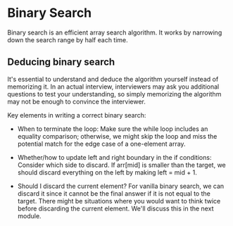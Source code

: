 # Binary Search
Binary search is an efficient array search algorithm. It works by narrowing down the search range by half each time.

## Deducing binary search
It's essential to understand and deduce the algorithm yourself instead of memorizing it. In an actual interview, interviewers may ask you additional questions to test your understanding, so simply memorizing the algorithm may not be enough to convince the interviewer.

Key elements in writing a correct binary search:
- When to terminate the loop: Make sure the while loop includes an equality comparison; otherwise, we might skip the loop and miss the potential match for the edge case of a one-element array.

- Whether/how to update left and right boundary in the if conditions: Consider which side to discard. If arr[mid] is smaller than the target, we should discard everything on the left by making left = mid + 1.

- Should I discard the current element? For vanilla binary search, we can discard it since it cannot be the final answer if it is not equal to the target. There might be situations where you would want to think twice before discarding the current element. We'll discuss this in the next module.

